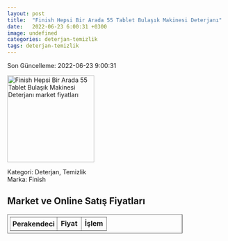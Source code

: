 ```yaml
---
layout: post
title:  "Finish Hepsi Bir Arada 55 Tablet Bulaşık Makinesi Deterjanı"
date:   2022-06-23 6:00:31 +0300
image: undefined
categories: deterjan-temizlik
tags: deterjan-temizlik
---
```


Son Güncelleme: 2022-06-23 9:00:31

<img src="undefined" width="200" alt="Finish Hepsi Bir Arada 55 Tablet Bulaşık Makinesi Deterjanı market fiyatları" />

Kategori: Deterjan, Temizlik
<br />
Marka: Finish

<h2>Market ve Online Satış Fiyatları</h2>

<table border="1" style="padding: 5px;width:80%;">
  <tr>
    <td style="padding: 5px;"><strong>Perakendeci</strong></td>
    <td><strong>Fiyat</strong></td>
    <td><strong>İşlem</strong></td>
  </tr>
  
</table>
